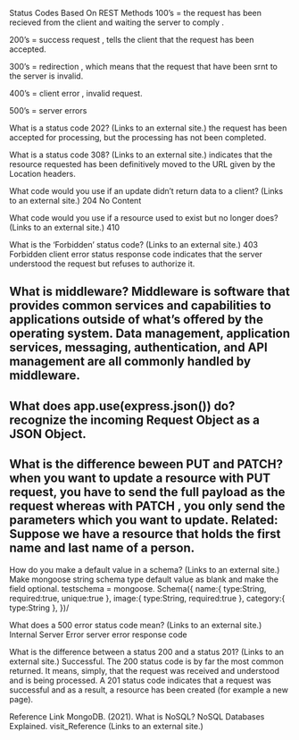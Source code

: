 Status Codes Based On REST Methods
100’s = the request has been recieved from the client and waiting the server to comply .

200’s = success request , tells the client that the request has been accepted.

300’s = redirection , which means that the request that have been srnt to the server is invalid.

400’s = client error , invalid request.

500’s = server errors

What is a status code 202? (Links to an external site.)
the request has been accepted for processing, but the processing has not been completed.

What is a status code 308? (Links to an external site.)
indicates that the resource requested has been definitively moved to the URL given by the Location headers.

What code would you use if an update didn’t return data to a client? (Links to an external site.)
204 No Content

What code would you use if a resource used to exist but no longer does? (Links to an external site.)
410

What is the ‘Forbidden’ status code? (Links to an external site.)
403 Forbidden client error status response code indicates that the server understood the request but refuses to authorize it.

## What is middleware? Middleware is software that provides common services and capabilities to applications outside of what’s offered by the operating system. Data management, application services, messaging, authentication, and API management are all commonly handled by middleware.

## What does app.use(express.json()) do? recognize the incoming Request Object as a JSON Object.

## What is the difference beween PUT and PATCH? when you want to update a resource with PUT request, you have to send the full payload as the request whereas with PATCH , you only send the parameters which you want to update. Related: Suppose we have a resource that holds the first name and last name of a person.

How do you make a default value in a schema? (Links to an external site.)
Make mongoose string schema type default value as blank and make the field optional. testschema = mongoose. Schema({ name:{ type:String, required:true, unique:true }, image:{ type:String, required:true }, category:{ type:String }, })/

What does a 500 error status code mean? (Links to an external site.)
Internal Server Error server error response code

What is the difference between a status 200 and a status 201? (Links to an external site.)
Successful. The 200 status code is by far the most common returned. It means, simply, that the request was received and understood and is being processed. A 201 status code indicates that a request was successful and as a result, a resource has been created (for example a new page).

Reference	Link
MongoDB. (2021). What is NoSQL? NoSQL Databases Explained.	visit_Reference (Links to an external site.)